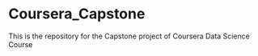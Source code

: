 # Coursera_Capstone
This is the repository for the Capstone project of Coursera Data Science Course
